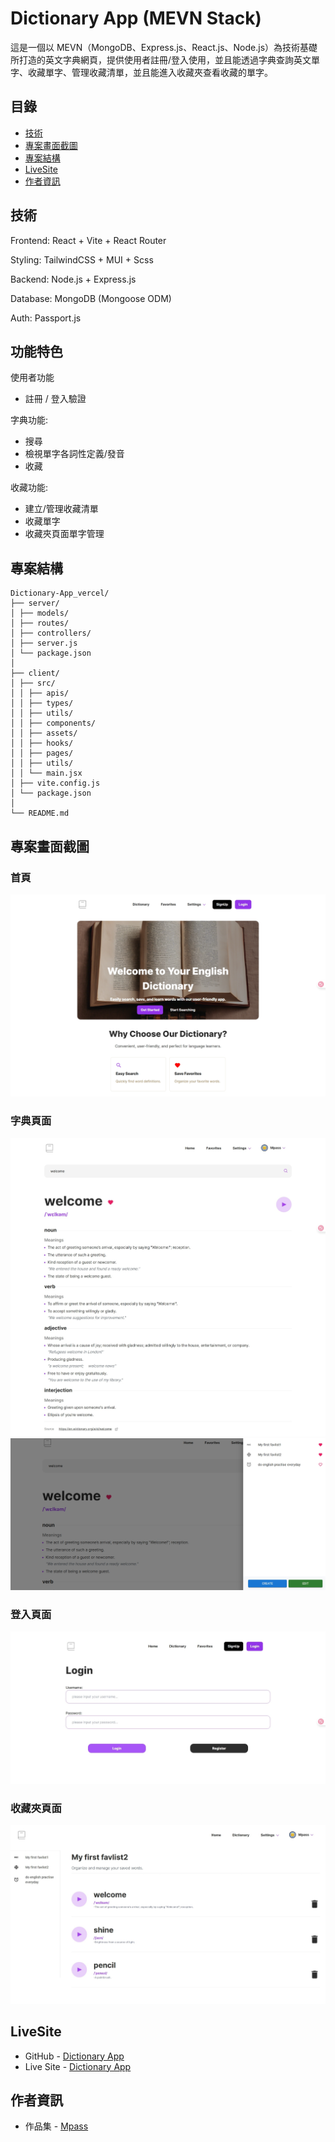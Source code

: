 # Dictionary App (MEVN Stack)

這是一個以 MEVN（MongoDB、Express.js、React.js、Node.js）為技術基礎所打造的英文字典網頁，提供使用者註冊/登入使用，並且能透過字典查詢英文單字、收藏單字、管理收藏清單，並且能進入收藏夾查看收藏的單字。

## 目錄

- [技術](#技術)
- [專案畫面截圖](#專案畫面截圖)
- [專案結構](#專案結構)
- [LiveSite](#LiveSite)
- [作者資訊](#作者資訊)

## 技術

Frontend: React + Vite + React Router

Styling: TailwindCSS + MUI + Scss

Backend: Node.js + Express.js

Database: MongoDB (Mongoose ODM)

Auth: Passport.js

## 功能特色

使用者功能

- 註冊 / 登入驗證

字典功能:

- 搜尋
- 檢視單字各詞性定義/發音
- 收藏

收藏功能:

- 建立/管理收藏清單
- 收藏單字
- 收藏夾頁面單字管理

## 專案結構

```
Dictionary-App_vercel/
├── server/
│ ├── models/
│ ├── routes/
│ ├── controllers/
│ ├── server.js
│ └── package.json
│
├── client/
│ ├── src/
│ │ ├── apis/
│ │ ├── types/
│ │ ├── utils/
│ │ ├── components/
│ │ ├── assets/
│ │ ├── hooks/
│ │ ├── pages/
│ │ ├── utils/
│ │ └── main.jsx
│ ├── vite.config.js
│ └── package.json
│
└── README.md
```

## 專案畫面截圖

### 首頁

![首頁展示](./screenshots/Home.png)

### 字典頁面

![字典展示](./screenshots/Dictionary.jpeg)
![字典展示](./screenshots/Fav.jpeg)

### 登入頁面

![登入展示](./screenshots/Login.jpeg)

### 收藏夾頁面

![收藏夾展示](./screenshots/Favpage.jpeg)

## LiveSite

- GitHub - [Dictionary App](https://github.com/Mpass)
- Live Site - [Dictionary App](https://dictionary-app-frontend-vercel.vercel.app/)

## 作者資訊

- 作品集 - [Mpass](https://www.notion.so/Front-End-layout-Portfolio-1c4acba779c38053a9dcf4b1caa7af0c)
